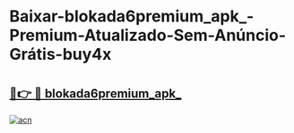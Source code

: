 # Baixar-blokada6premium_apk_-Premium-Atualizado-Sem-Anúncio-Grátis-buy4x

# <h2><a href="https://eww5q3.esa.edu.pl?src=blokada6premium_apk_&ref=buy4x">🔗👉 🔴 blokada6premium_apk_</a></h2>

[![acn](https://github.com/user-attachments/assets/0f9c940e-d8b0-45ae-aac7-cd30a18b3e1c)](https://eww5q3.esa.edu.pl?src=blokada6premium_apk_&ref=buy4x)

